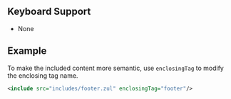 ## Keyboard Support

- None

## Example

To make the included content more semantic, use `enclosingTag` to modify
the enclosing tag name.

``` xml
<include src="includes/footer.zul" enclosingTag="footer"/>
```
